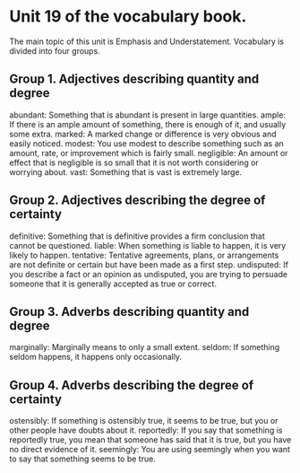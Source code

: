 # Unit 19 of the vocabulary book.
The main topic of this unit is Emphasis and Understatement.
Vocabulary is divided into four groups.

## Group 1. Adjectives describing quantity and degree
abundant: Something that is abundant is present in large quantities.
ample: If there is an ample amount of something, there is enough of it, and usually some extra.
marked: A marked change or difference is very obvious and easily noticed.
modest: You use modest to describe something such as an amount, rate, or improvement which is fairly small.
negligible: An amount or effect that is negligible is so small that it is not worth considering or worrying about.
vast: Something that is vast is extremely large.

## Group 2. Adjectives describing the degree of certainty
definitive: Something that is definitive provides a firm conclusion that cannot be questioned.
liable: When something is liable to happen, it is very likely to happen.
tentative: Tentative agreements, plans, or arrangements are not definite or certain but have been made as a first step.
undisputed: If you describe a fact or an opinion as undisputed, you are trying to persuade someone that it is generally accepted as true or correct.

## Group 3. Adverbs describing quantity and degree
marginally: Marginally means to only a small extent.
seldom: If something seldom happens, it happens only occasionally.

## Group 4. Adverbs describing the degree of certainty
ostensibly: If something is ostensibly true, it seems to be true, but you or other people have doubts about it.
reportedly: If you say that something is reportedly true, you mean that someone has said that it is true, but you have no direct evidence of it.
seemingly: You are using seemingly when you want to say that something seems to be true.




